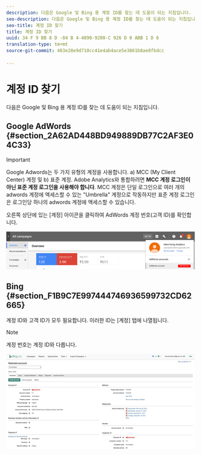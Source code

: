 ```yaml
---
description: 다음은 Google 및 Bing 용 계정 ID를 찾는 데 도움이 되는 지침입니다.
seo-description: 다음은 Google 및 Bing 용 계정 ID를 찾는 데 도움이 되는 지침입니다.
seo-title: 계정 ID 찾기
title: 계정 ID 찾기
uuid: 34 F 9 BB 8 D -84 B 4-4890-9200-C 926 D 0 ABB 1 D 6
translation-type: tm+mt
source-git-commit: 463e28e9d710cc41e4ab4ace5e3861b8ae8fbdcc

---
```



# 계정 ID 찾기

다음은 Google 및 Bing 용 계정 ID를 찾는 데 도움이 되는 지침입니다.

## Google AdWords {#section_2A62AD448BD949889DB77C2AF3E04C33}

>[!IMPORTANT]
>
>Google Adwords는 두 가지 유형의 계정을 사용합니다. a) MCC (My Client Center) 계정 및 b) 표준 계정. Adobe Analytics와 통합하려면 **MCC 계정 로그인이 아닌 표준 계정 로그인을 사용해야 합니다**. MCC 계정은 단일 로그인으로 여러 개의 adwords 계정에 액세스할 수 있는 "Umbrella" 계정으로 작동하지만 표준 계정 로그인은 로그인당 하나의 adwords 계정에 액세스할 수 있습니다.

오른쪽 상단에 있는 [계정] 아이콘을 클릭하여 AdWords 계정 번호(고객 ID)를 확인합니다.

![](assets/google_account.png)

## Bing {#section_F1B9C7E997444746936599732CD62665}

계정 ID와 고객 ID가 모두 필요합니다. 이러한 ID는 [계정] 탭에 나열됩니다.

>[!NOTE]
>
>계정 번호는 계정 ID와 다릅니다.

![](assets/bing_id.png)